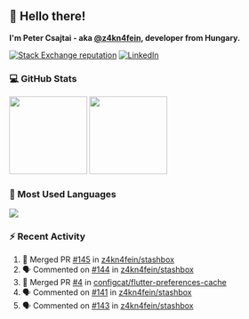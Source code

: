 ## 👋 Hello there!

**I'm Peter Csajtai - aka [@z4kn4fein](https://github.com/z4kn4fein), developer from Hungary.**

[![Stack Exchange reputation](https://img.shields.io/stackexchange/stackoverflow/r/8700582?color=orange&label=reputation&logo=stackoverflow&style=for-the-badge)](https://stackoverflow.com/users/8700582)
[![LinkedIn](https://img.shields.io/badge/linkedin-%230077B5.svg?style=for-the-badge&logo=linkedin&logoColor=white)](https://www.linkedin.com/in/csajtai-p%C3%A9ter-45395341/)

### 💻 GitHub Stats

<div>
  <img height="140px" src="https://github-readme-stats-pcsajtai.vercel.app/api?username=z4kn4fein&show_icons=true&hide_border=true&count_private=true&custom_title=Stats&theme=dracula&line_height=24&hide_title=true">
  <img height="140px" src="https://streak-stats.demolab.com?user=z4kn4fein&theme=dracula&hide_border=true">
  
</div>

### :toolbox: Most Used Languages

<img src="https://github-readme-stats-pcsajtai.vercel.app/api/top-langs/?username=z4kn4fein&theme=dracula&hide_border=true&layout=compact&langs_count=8&hide_title=true">

### :zap: Recent Activity

<!--START_SECTION:activity-->
1. 🎉 Merged PR [#145](https://github.com/z4kn4fein/stashbox/pull/145) in [z4kn4fein/stashbox](https://github.com/z4kn4fein/stashbox)
2. 🗣 Commented on [#144](https://github.com/z4kn4fein/stashbox/issues/144#issuecomment-1704890119) in [z4kn4fein/stashbox](https://github.com/z4kn4fein/stashbox)
3. 🎉 Merged PR [#4](https://github.com/configcat/flutter-preferences-cache/pull/4) in [configcat/flutter-preferences-cache](https://github.com/configcat/flutter-preferences-cache)
4. 🗣 Commented on [#141](https://github.com/z4kn4fein/stashbox/issues/141#issuecomment-1703834551) in [z4kn4fein/stashbox](https://github.com/z4kn4fein/stashbox)
5. 🗣 Commented on [#143](https://github.com/z4kn4fein/stashbox/issues/143#issuecomment-1703832980) in [z4kn4fein/stashbox](https://github.com/z4kn4fein/stashbox)
<!--END_SECTION:activity-->
